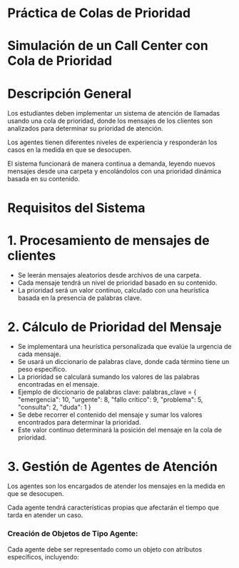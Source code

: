 # Práctica de Colas de Prioridad
# Simulación de un Call Center con Cola de Prioridad
# Descripción General

Los estudiantes deben implementar un sistema de atención de llamadas usando una cola de prioridad, donde los mensajes de los clientes son analizados para determinar su prioridad de atención.


Los agentes tienen diferentes niveles de experiencia y responderán los casos en la medida en que se desocupen.


El sistema funcionará de manera continua a demanda, leyendo nuevos mensajes desde una carpeta y encolándolos con una prioridad dinámica basada en su contenido.

# Requisitos del Sistema

# 1. Procesamiento de mensajes de clientes
- Se leerán mensajes aleatorios desde archivos de una carpeta.
- Cada mensaje tendrá un nivel de prioridad basado en su contenido.
- La prioridad será un valor continuo, calculado con una heurística basada en la presencia de palabras clave.

# 2. Cálculo de Prioridad del Mensaje
- Se implementará una heurística personalizada que evalúe la urgencia de cada mensaje.
- Se usará un diccionario de palabras clave, donde cada término tiene un peso específico.
- La prioridad se calculará sumando los valores de las palabras encontradas en el mensaje.
- Ejemplo de diccionario de palabras clave: 
palabras_clave = {
    "emergencia": 10, "urgente": 8, "fallo crítico": 9,
    "problema": 5, "consulta": 2, "duda": 1
}
- Se debe recorrer el contenido del mensaje y sumar los valores encontrados para determinar la prioridad.
- Este valor continuo determinará la posición del mensaje en la cola de prioridad.

# 3. Gestión de Agentes de Atención

Los agentes son los encargados de atender los mensajes en la medida en que se desocupen.

Cada agente tendrá características propias que afectarán el tiempo que tarda en atender un caso.

### Creación de Objetos de Tipo Agente:

Cada agente debe ser representado como un objeto con atributos específicos, incluyendo:



